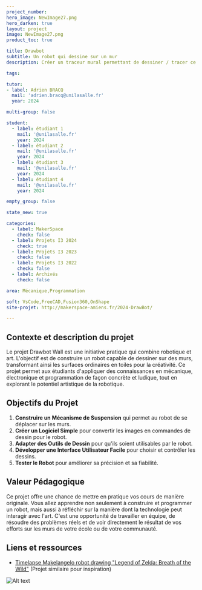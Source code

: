 ```yaml
---
project_number:
hero_image: NewImage27.png
hero_darken: true
layout: project
image: NewImage27.png
product_toc: true

title: Drawbot
subtitle: Un robot qui dessine sur un mur
description: Créer un traceur mural permettant de dessiner / tracer ce que l'on souhaite sur une feuille accroché à un mur. 

tags: 

tutor:
- label: Adrien BRACQ
  mail: 'adrien.bracq@unilasalle.fr'
  year: 2024

multi-group: false

student:
  - label: étudiant 1
    mail: '@unilasalle.fr'
    year: 2024
  - label: étudiant 2
    mail: '@unilasalle.fr'
    year: 2024
  - label: étudiant 3
    mail: '@unilasalle.fr'
    year: 2024
  - label: étudiant 4
    mail: '@unilasalle.fr'
    year: 2024

empty_group: false

state_new: true

categories:
  - label: MakerSpace
    check: false
  - label: Projets I3 2024
    check: true
  - label: Projets I3 2023
    check: false
  - label: Projets I3 2022
    check: false
  - label: Archivés
    check: false

area: Mécanique,Programmation

soft: VsCode,FreeCAD,Fusion360,OnShape
site-projet: http://makerspace-amiens.fr/2024-DrawBot/

---
```

## Contexte et description du projet  

Le projet Drawbot Wall est une initiative pratique qui combine robotique et art. L'objectif est de construire un robot capable de dessiner sur des murs, transformant ainsi les surfaces ordinaires en toiles pour la créativité. Ce projet permet aux étudiants d'appliquer des connaissances en mécanique, électronique et programmation de façon concrète et ludique, tout en explorant le potentiel artistique de la robotique.

## Objectifs du Projet

1. **Construire un Mécanisme de Suspension** qui permet au robot de se déplacer sur les murs.
2. **Créer un Logiciel Simple** pour convertir les images en commandes de dessin pour le robot.
3. **Adapter des Outils de Dessin** pour qu'ils soient utilisables par le robot.
4. **Développer une Interface Utilisateur Facile** pour choisir et contrôler les dessins.
5. **Tester le Robot** pour améliorer sa précision et sa fiabilité.

## Valeur Pédagogique
Ce projet offre une chance de mettre en pratique vos cours de manière originale. Vous allez apprendre non seulement à construire et programmer un robot, mais aussi à réfléchir sur la manière dont la technologie peut interagir avec l'art. C'est une opportunité de travailler en équipe, de résoudre des problèmes réels et de voir directement le résultat de vos efforts sur les murs de votre école ou de votre communauté.

## Liens et ressources

- [Timelapse Makelangelo robot drawing "Legend of Zelda: Breath of the Wild"](https://www.youtube.com/watch?v=ls3gNxoNtfU) (Projet similaire pour inspiration)

![Alt text](Drawbot-Cable-Plotter-Wall-Painting-Robot-Scribit-Creator-Project-Kit-Polargraph.webp)